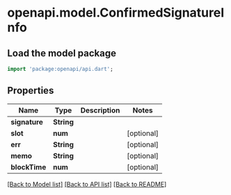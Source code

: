 # openapi.model.ConfirmedSignatureInfo

## Load the model package
```dart
import 'package:openapi/api.dart';
```

## Properties
Name | Type | Description | Notes
------------ | ------------- | ------------- | -------------
**signature** | **String** |  | 
**slot** | **num** |  | [optional] 
**err** | **String** |  | [optional] 
**memo** | **String** |  | [optional] 
**blockTime** | **num** |  | [optional] 

[[Back to Model list]](../README.md#documentation-for-models) [[Back to API list]](../README.md#documentation-for-api-endpoints) [[Back to README]](../README.md)


